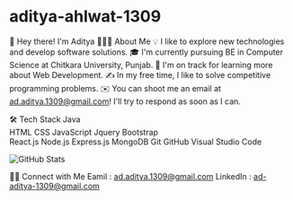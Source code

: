 # aditya-ahlwat-1309

👋  Hey there! I'm Aditya
👨🏻‍💻  About Me
💡  I like to explore new technologies and develop software solutions.
🎓  I'm currently pursuing BE in Computer Science at Chitkara University, Punjab.
🌱  I'm on track for learning more about Web Development.
✍️  In my free time, I like to solve competitive programming problems.
✉️  You can shoot me an email at ad.aditya.1309@gmail.com! I'll try to respond as soon as I can.

🛠  Tech Stack
Java  
HTML  CSS  JavaScript  Jquery  Bootstrap  
React.js  Node.js Express.js MongoDB
Git  GitHub  Visual Studio Code 

![GitHub Stats](https://github-readme-stats.vercel.app/api?username=aditya-ahlawat-1309&theme=radical)

🤝🏻  Connect with Me
 Eamil : ad.aditya.1309@gmail.com
 LinkedIn : [ad-aditya-1309@gmail.com](https://www.linkedin.com/in/ad-aditya/)
